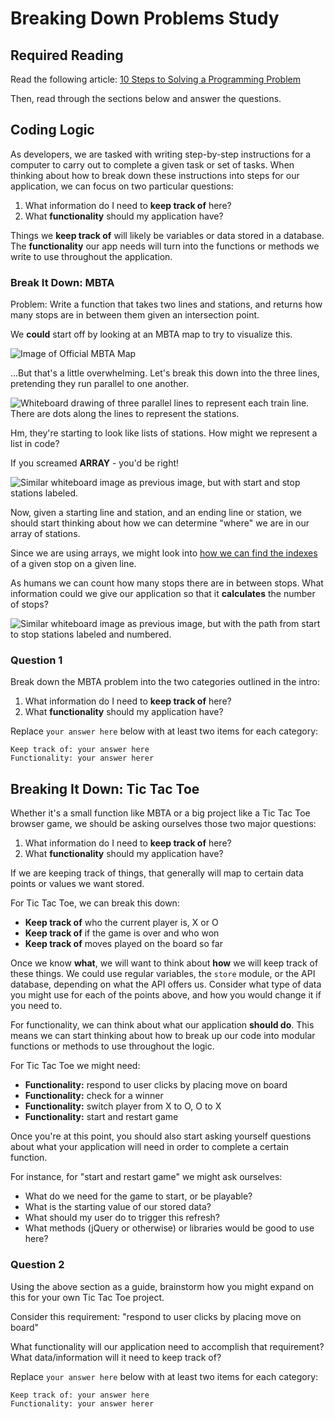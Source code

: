 # Breaking Down Problems Study

## Required Reading

Read the following article: [10 Steps to Solving a Programming Problem](https://codeburst.io/10-steps-to-solving-a-programming-problem-8a32d1e96d74)

Then, read through the sections below and answer the questions. 

## Coding Logic

As developers, we are tasked with writing step-by-step instructions for a computer
to carry out to complete a given task or set of tasks. When thinking about how
to break down these instructions into steps for our application, we can focus on
two particular questions:

1. What information do I need to **keep track of** here?
2. What **functionality** should my application have?

Things we **keep track of** will likely be variables or data stored in a database.
The **functionality** our app needs will turn into the functions or methods we
write to use throughout the application.

### Break It Down: MBTA

Problem: Write a function that takes two lines and stations, and returns how
many stops are in between them given an intersection point.

We **could** start off by looking at an MBTA map to try to visualize this.

![Image of Official MBTA Map](https://media.git.generalassemb.ly/user/16103/files/09df8180-b79a-11e9-96e3-d20f890daace)

...But that's a little overwhelming. Let's break this down into the three lines,
pretending they run parallel to one another.

![Whiteboard drawing of three parallel lines to represent each train line. There are dots along the lines to represent the stations.](https://media.git.generalassemb.ly/user/16103/files/bd964080-b79d-11e9-96f3-dc56fd895619)

Hm, they're starting to look like lists of stations. How might we represent a
list in code?

If you screamed **ARRAY** - you'd be right!

![Similar whiteboard image as previous image, but with start and stop stations labeled.](https://media.git.generalassemb.ly/user/16103/files/c4bd4e80-b79d-11e9-88cb-42875d23b420)

Now, given a starting line and station, and an ending line or station, we should start
thinking about how we can determine "where" we are in our array of stations.

Since we are using arrays, we might look into [how we can find the indexes](https://lmgtfy.com/?q=find+index+of+an+element+in+array+js) of a
given stop on a given line.

As humans we can count how many stops there are in between stops. What information
could we give our application so that it **calculates** the number of stops?

![Similar whiteboard image as previous image, but with the path from start to stop stations labeled and numbered.](https://media.git.generalassemb.ly/user/16103/files/27631a00-b79f-11e9-9ab3-a8b8c22d8735)

### Question 1

Break down the MBTA problem into the two categories outlined in the intro:

1. What information do I need to **keep track of** here?
2. What **functionality** should my application have?

Replace `your answer here` below with at least two items for each category:

```
Keep track of: your answer here
Functionality: your answer herer
```

## Breaking It Down: Tic Tac Toe

Whether it's a small function like MBTA or a big project like a Tic Tac Toe
browser game, we should be asking ourselves those two major questions:

1. What information do I need to **keep track of** here?
2. What **functionality** should my application have?

If we are keeping track of things, that generally will map to certain
data points or values we want stored.

For Tic Tac Toe, we can break this down:

- **Keep track of** who the current player is, X or O
- **Keep track of** if the game is over and who won
- **Keep track of** moves played on the board so far

Once we know **what**, we will want to think about **how** we will keep track
of these things. We could use regular variables, the `store` module, or the API
database, depending on what the API offers us. Consider what type of data you
might use for each of the points above, and how you would change it if you
need to.

For functionality, we can think about what our application **should do**. This
means we can start thinking about how to break up our code into modular
functions or methods to use throughout the logic.

For Tic Tac Toe we might need:

- **Functionality:** respond to user clicks by placing move on board
- **Functionality:** check for a winner
- **Functionality:** switch player from X to O, O to X
- **Functionality:** start and restart game

Once you're at this point, you should also start asking yourself questions
about what your application will need in order to complete a certain function.

For instance, for "start and restart game" we might ask ourselves:

- What do we need for the game to start, or be playable?
- What is the starting value of our stored data?
- What should my user do to trigger this refresh?
- What methods (jQuery or otherwise) or libraries would be good to use here?

### Question 2

Using the above section as a guide, brainstorm how you might expand on
this for your own Tic Tac Toe project.

Consider this requirement: "respond to user clicks by placing move on board"

What functionality will our application need to accomplish that requirement?
What data/information will it need to keep track of?

Replace `your answer here` below with at least two items for each category:

```
Keep track of: your answer here
Functionality: your answer herer
```
